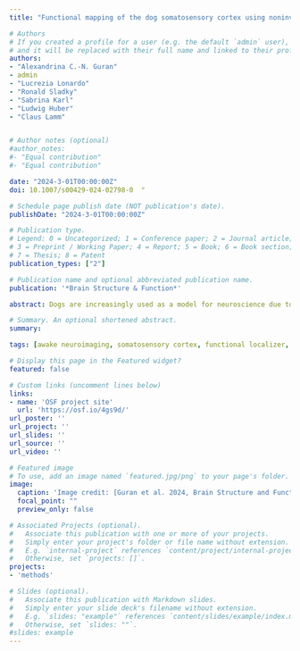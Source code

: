 ```yaml
---
title: "Functional mapping of the dog somatosensory cortex using noninvasive fMRI and in vivo touch"

# Authors
# If you created a profile for a user (e.g. the default `admin` user), write the username (folder name) here 
# and it will be replaced with their full name and linked to their profile.
authors: 
- "Alexandrina C.-N. Guran"
- admin
- "Lucrezia Lonardo"
- "Ronald Sladky"
- "Sabrina Karl"
- "Ludwig Huber"
- "Claus Lamm"


# Author notes (optional)
#author_notes:
#- "Equal contribution"
#- "Equal contribution"

date: "2024-3-01T00:00:00Z"
doi: 10.1007/s00429-024-02798-0  "

# Schedule page publish date (NOT publication's date).
publishDate: "2024-3-01T00:00:00Z"

# Publication type.
# Legend: 0 = Uncategorized; 1 = Conference paper; 2 = Journal article;
# 3 = Preprint / Working Paper; 4 = Report; 5 = Book; 6 = Book section;
# 7 = Thesis; 8 = Patent
publication_types: ["2"]

# Publication name and optional abbreviated publication name.
publication: '*Brain Structure & Function*'

abstract: Dogs are increasingly used as a model for neuroscience due to their ability to undergo functional MRI fully awake and unrestrained, after extensive behavioral training. Still, we know rather little about dogs’ basic functional neuroanatomy, including how basic perceptual and motor functions are localized in their brains. This is a major shortcoming in interpreting activations obtained in dog fMRI. The aim of this preregistered study was to localize areas associated with somatosensory processing. To this end, we touched N = 22 dogs undergoing fMRI scanning on their left and right flanks using a wooden rod. We identified activation in anatomically defined primary and secondary somatosensory areas (SI and SII), lateralized to the contralateral hemisphere depending on the side of touch, and importantly also activation beyond SI and SII, in the cingulate cortex, right cerebellum and vermis, and the sylvian gyri. These activations may partly relate to motor control (cerebellum, cingulate), but also potentially to higher-order cognitive processing of somatosensory stimuli (rostral sylvian gyri), and the affective aspects of the stimulation (cingulate). We also found evidence for individual side biases in a vast majority of dogs in our sample, pointing at functional lateralization of somatosensory processing. These findings not only provide further evidence that fMRI is suited to localize neuro-cognitive processing in dogs, but also expand our understanding of in vivo touch processing in mammals, beyond classically defined primary and secondary somatosensory cortices.

# Summary. An optional shortened abstract.
summary: 

tags: [awake neuroimaging, somatosensory cortex, functional localizer, dogs]

# Display this page in the Featured widget?
featured: false

# Custom links (uncomment lines below)
links:
- name: 'OSF project site'
  url: 'https://osf.io/4gs9d/'
url_poster: ''
url_project: ''
url_slides: ''
url_source: ''
url_video: ''

# Featured image
# To use, add an image named `featured.jpg/png` to your page's folder. 
image:
  caption: 'Image credit: [Guran et al. 2024, Brain Structure and Function] (https://doi.org/10.1007/s00429-024-02798-0'
  focal_point: ""
  preview_only: false

# Associated Projects (optional).
#   Associate this publication with one or more of your projects.
#   Simply enter your project's folder or file name without extension.
#   E.g. `internal-project` references `content/project/internal-project/index.md`.
#   Otherwise, set `projects: []`.
projects:
- 'methods'

# Slides (optional).
#   Associate this publication with Markdown slides.
#   Simply enter your slide deck's filename without extension.
#   E.g. `slides: "example"` references `content/slides/example/index.md`.
#   Otherwise, set `slides: ""`.
#slides: example
---
```



